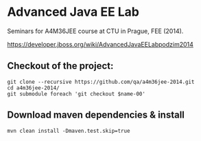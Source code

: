 Advanced Java EE Lab
====================

Seminars for A4M36JEE course at CTU in Prague, FEE (2014).

https://developer.jboss.org/wiki/AdvancedJavaEELabpodzim2014

Checkout of the project:
------------------------

    git clone --recursive https://github.com/qa/a4m36jee-2014.git
    cd a4m36jee-2014/
    git submodule foreach 'git checkout $name-00'

Download maven dependencies & install
-------------------------------------

    mvn clean install -Dmaven.test.skip=true
